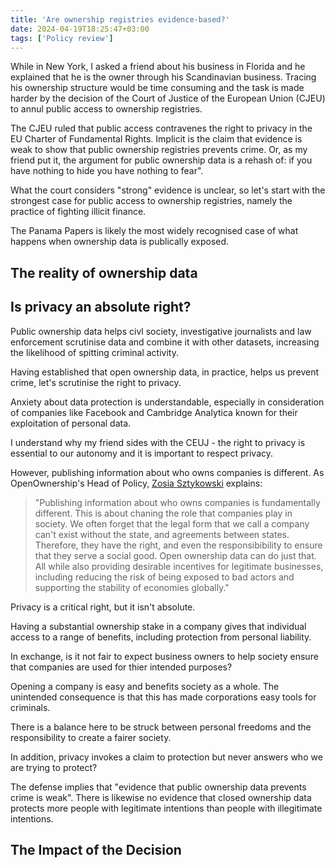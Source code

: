 ```yaml
---
title: 'Are ownership registries evidence-based?' 
date: 2024-04-19T18:25:47+03:00
tags: ['Policy review']
---
```


While in New York, I asked a friend about his business in Florida and he explained that he is the owner through his Scandinavian business. Tracing his ownership structure would be time consuming and the task is made harder by the decision of the Court of Justice of the European Union (CJEU) to annul public access to ownership registries.

The CJEU ruled that public access contravenes the right to privacy in the EU Charter of Fundamental Rights. Implicit is the claim that evidence is weak to show that public ownership registries prevents crime. Or, as my friend put it, the argument for public ownership data is a rehash of: <it>if you have nothing to hide you have nothing to fear"</it>.  

What the court considers "strong" evidence is unclear, so let's start with the strongest case for public access to ownership registries, namely the practice of fighting illicit finance.

The Panama Papers is likely the most widely recognised case of what happens when ownership data is publically exposed.



## The reality of ownership data


## Is privacy an absolute right?


Public ownership data helps civl society, investigative journalists and law enforcement scrutinise data and combine it with other datasets, increasing the likelihood of spitting criminal activity.

Having established that open ownership data, in practice, helps us prevent crime, let's scrutinise the right to privacy. 


Anxiety about data protection is understandable, especially in consideration of companies like Facebook and Cambridge Analytica known for their exploitation of personal data. 

I understand why my friend sides with the CEUJ - the right to privacy is essential to our autonomy and it is important to respect privacy.

However, publishing information about who owns companies is different. As OpenOwnership's Head of Policy, [Zosia Sztykowski](https://www.openownership.org/en/blog/who-owns-our-companies-why-privacy-isnt-always-in-the-public-interest/) explains: 

> "Publishing information about who owns companies is fundamentally different. This is about chaning the role that companies play in society. We often forget that the legal form that we call a company can't exist without the state, and agreements between states. Therefore, they have the right, and even the responsibibility to ensure that they serve a social good. Open ownership data can do just that. All while also providing desirable incentives for legitimate businesses, including reducing the risk of being exposed to bad actors and supporting the stability of economies globally."

Privacy is a critical right, but it isn't absolute. 

Having a substantial ownership stake in a company gives that individual access to a range of benefits, including protection from personal liability. 

In exchange, is it not fair to expect business owners to help society ensure that companies are used for thier intended purposes?

Opening a company is easy and benefits society as a whole. The unintended consequence is that this has made corporations easy tools for criminals. 

There is a balance here to be struck between personal freedoms and the responsibility to create a fairer society.


In addition, privacy invokes a claim to protection but never answers who we are trying to protect? 

The defense implies that "evidence that public ownership data prevents crime is weak". There is likewise no evidence that closed ownership data protects more people with legitimate intentions than people with illegitimate intentions. 


## The Impact of the Decision


